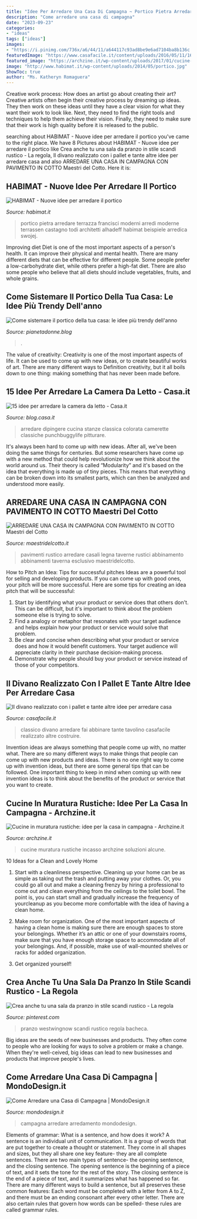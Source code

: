 ```yaml
---
title: "Idee Per Arredare Una Casa Di Campagna ~ Portico Pietra Arredare Terrazza Francisci Moderni Arredi Moderne Terrassen Castagno Todi Architetti Alhadeff Habimat Beispiele Arredica Swojej"
description: "Come arredare una casa di campagna"
date: "2023-09-23"
categories:
- "ideas"
tags: ["ideas"]
images:
- "https://i.pinimg.com/736x/a6/44/11/a644117c93ad8be9e6ad7104ba8b136c.jpg"
featuredImage: "https://www.casafacile.it/content/uploads/2016/05/11/160011512-7bf16084-c748-42b5-bc14-506126ab3f45-1140x680.jpg"
featured_image: "https://archzine.it/wp-content/uploads/2017/01/cucine-in-muratura-rustiche-forno-incasso.jpg"
image: "http://www.habimat.it/wp-content/uploads/2014/05/portico.jpg"
ShowToc: true
author: "Ms. Katheryn Romaguera"
---
```



Creative work process: How does an artist go about creating their art?
Creative artists often begin their creative process by dreaming up ideas. They then work on these ideas until they have a clear vision for what they want their work to look like. Next, they need to find the right tools and techniques to help them achieve their vision. Finally, they need to make sure that their work is high quality before it is released to the public.

	

		
searching about HABIMAT - Nuove idee per arredare il portico you've came to the right place. We have 8 Pictures about HABIMAT - Nuove idee per arredare il portico like Crea anche tu una sala da pranzo in stile scandi rustico - La regola, Il divano realizzato con i pallet e tante altre idee per arredare casa and also ARREDARE UNA CASA IN CAMPAGNA CON PAVIMENTO IN COTTO Maestri del Cotto. Here it is:
		
    
## HABIMAT - Nuove Idee Per Arredare Il Portico

<img loading=lazy src="http://www.habimat.it/wp-content/uploads/2014/05/portico.jpg" onerror="this.onerror=null;this.src='https://tse4.mm.bing.net/th?id=OIP.xCEucNYOLsTLS84_9k5XqwHaE6&amp;pid=15.1';" alt="HABIMAT - Nuove idee per arredare il portico">

_Source: habimat.it_

>portico pietra arredare terrazza francisci moderni arredi moderne terrassen castagno todi architetti alhadeff habimat beispiele arredica swojej. 

	

Improving diet
Diet is one of the most important aspects of a person's health. It can improve their physical and mental health. There are many different diets that can be effective for different people. Some people prefer a low-carbohydrate diet, while others prefer a high-fat diet. There are also some people who believe that all diets should include vegetables, fruits, and whole grains.

    
## Come Sistemare Il Portico Della Tua Casa: Le Idee Più Trendy Dell&#039;anno

<img loading=lazy src="https://www.pianetadonne.blog/wp-content/uploads/2019/09/portico5.jpg" onerror="this.onerror=null;this.src='https://tse1.mm.bing.net/th?id=OIP.OE2jiLMGpgXBGVDanmhwCQHaJ4&amp;pid=15.1';" alt="Come sistemare il portico della tua casa: le idee più trendy dell&#039;anno">

_Source: pianetadonne.blog_

>. 

	

The value of creativity:
Creativity is one of the most important aspects of life. It can be used to come up with new ideas, or to create beautiful works of art. There are many different ways to Definition creativity, but it all boils down to one thing: making something that has never been made before.

    
## 15 Idee Per Arredare La Camera Da Letto - Casa.it

<img loading=lazy src="http://blog.casa.it/wp-content/uploads/2015/09/camera_da_letto7.jpg" onerror="this.onerror=null;this.src='https://tse4.mm.bing.net/th?id=OIP.j8t1FLkU2QHhOvIh0Fcv4AHaFj&amp;pid=15.1';" alt="15 idee per arredare la camera da letto - Casa.it">

_Source: blog.casa.it_

>arredare dipingere cucina stanze classica colorata camerette classiche punchbuggylife pitturare. 

	

It's always been hard to come up with new ideas. After all, we've been doing the same things for centuries. But some researchers have come up with a new method that could help revolutionize how we think about the world around us. Their theory is called “Modularity” and it's based on the idea that everything is made up of tiny pieces. This means that everything can be broken down into its smallest parts, which can then be analyzed and understood more easily.

    
## ARREDARE UNA CASA IN CAMPAGNA CON PAVIMENTO IN COTTO Maestri Del Cotto

<img loading=lazy src="https://www.maestridelcotto.it/public/Files/rif000002/1252/1cotto-a-mano-e-cotto-a--legna.jpg" onerror="this.onerror=null;this.src='https://tse1.mm.bing.net/th?id=OIP.OhRaSA9WMC3L6madt2f-sgHaE8&amp;pid=15.1';" alt="ARREDARE UNA CASA IN CAMPAGNA CON PAVIMENTO IN COTTO Maestri del Cotto">

_Source: maestridelcotto.it_

>pavimenti rustico arredare casali legna taverne rustici abbinamento abbinamenti taverna esclusivo maestridelcotto. 

	

How to Pitch an Idea: Tips for successful pitches
Ideas are a powerful tool for selling and developing products. If you can come up with good ones, your pitch will be more successful. Here are some tips for creating an idea pitch that will be successful:
1. Start by identifying what your product or service does that others don't. This can be difficult, but it's important to think about the problem someone else is trying to solve.
2. Find a analogy or metaphor that resonates with your target audience and helps explain how your product or service would solve that problem.
3. Be clear and concise when describing what your product or service does and how it would benefit customers. Your target audience will appreciate clarity in their purchase decision-making process.
4. Demonstrate why people should buy your product or service instead of those of your competitors.

    
## Il Divano Realizzato Con I Pallet E Tante Altre Idee Per Arredare Casa

<img loading=lazy src="https://www.casafacile.it/content/uploads/2016/05/11/160011512-7bf16084-c748-42b5-bc14-506126ab3f45-1140x680.jpg" onerror="this.onerror=null;this.src='https://tse3.mm.bing.net/th?id=OIP.ujt3-wOzGa6dOxGhu23VCQHaEa&amp;pid=15.1';" alt="Il divano realizzato con i pallet e tante altre idee per arredare casa">

_Source: casafacile.it_

>classico divano arredare fai abbinare tante tavolino casafacile realizzato altre costruire. 

	

Invention ideas are always something that people come up with, no matter what. There are so many different ways to make things that people can come up with new products and ideas. There is no one right way to come up with invention ideas, but there are some general tips that can be followed. One important thing to keep in mind when coming up with new invention ideas is to think about the benefits of the product or service that you want to create.

    
## Cucine In Muratura Rustiche: Idee Per La Casa In Campagna - Archzine.it

<img loading=lazy src="https://archzine.it/wp-content/uploads/2017/01/cucine-in-muratura-rustiche-forno-incasso.jpg" onerror="this.onerror=null;this.src='https://tse2.mm.bing.net/th?id=OIP.qbH6Tt-McX0Smaiti1LV5gHaE8&amp;pid=15.1';" alt="Cucine in muratura rustiche: idee per la casa in campagna - Archzine.it">

_Source: archzine.it_

>cucine muratura rustiche incasso archzine soluzioni alcune. 

	

10 Ideas for a Clean and Lovely Home
1. Start with a cleanliness perspective. Cleaning up your home can be as simple as taking out the trash and putting away your clothes. Or, you could go all out and make a cleaning frenzy by hiring a professional to come out and clean everything from the ceilings to the toilet bowl. The point is, you can start small and gradually increase the frequency of yourcleanup as you become more comfortable with the idea of having a clean home.
2. Make room for organization. One of the most important aspects of having a clean home is making sure there are enough spaces to store your belongings. Whether it’s an attic or one of your downstairs rooms, make sure that you have enough storage space to accommodate all of your belongings. And, if possible, make use of wall-mounted shelves or racks for added organization.

3. Get organized yourself!

    
## Crea Anche Tu Una Sala Da Pranzo In Stile Scandi Rustico - La Regola

<img loading=lazy src="https://i.pinimg.com/736x/a6/44/11/a644117c93ad8be9e6ad7104ba8b136c.jpg" onerror="this.onerror=null;this.src='https://tse3.mm.bing.net/th?id=OIP.6q73qyiOTAIX9l7Ci8_rhwHaJQ&amp;pid=15.1';" alt="Crea anche tu una sala da pranzo in stile scandi rustico - La regola">

_Source: pinterest.com_

>pranzo westwingnow scandi rustico regola bacheca. 

	

Big ideas are the seeds of new businesses and products. They often come to people who are looking for ways to solve a problem or make a change. When they're well-ceived, big ideas can lead to new businesses and products that improve people's lives.

    
## Come Arredare Una Casa Di Campagna | MondoDesign.it

<img loading=lazy src="https://mondodesign.it/wp-content/uploads/2020/08/Arredamento-Casa-Campagna-Rustica-13-731x1024.jpg" onerror="this.onerror=null;this.src='https://tse4.mm.bing.net/th?id=OIP.Hz-eIjpVJgFfCD0sPCmNpQHaKX&amp;pid=15.1';" alt="Come Arredare una Casa di Campagna | MondoDesign.it">

_Source: mondodesign.it_

>campagna arredare arredamento mondodesign. 

	

Elements of grammar: What is a sentence, and how does it work?
A sentence is an individual unit of communication. It is a group of words that are put together to create a thought or statement. They come in all shapes and sizes, but they all share one key feature- they are all complete sentences. There are two main types of sentence- the opening sentence, and the closing sentence. The opening sentence is the beginning of a piece of text, and it sets the tone for the rest of the story. The closing sentence is the end of a piece of text, and it summarizes what has happened so far. There are many different ways to build a sentence, but all preserves these common features: Each word must be completed with a letter from A to Z, and there must be an ending consonant after every other letter. There are also certain rules that govern how words can be spelled- these rules are called grammar rules.

